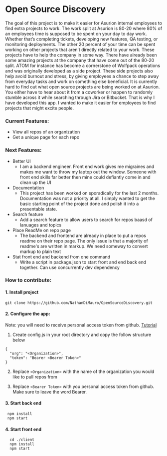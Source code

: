 # Open Source Discovery

The goal of this project is to make it easier for Asurion internal employees to find extra projects to work. The work split at Asurion is 80-20 where 80% of an employees time is supposed to be spent on your day to day work. Whether that’s completing tickets, developing new features, QA testing, or monitoring deployments. The other 20 percent of your time can be spent working on other projects that aren’t directly related to your work. These projects have to help the company in some way. There have already been some amazing projects at the company that have come out of the 80-20 split. ATOM for instance has become a cornerstone of Wolfpack operations and was originally developed as a side project. These side projects also help avoid burnout and stress, by giving employees a chance to step away from everyday tasks and work on something else beneficial. It is currently hard to find out what open source projects are being worked on at Asurion. You either have to hear about it from a coworker or happen to randomly stumble across it while searching through Jira or Bitbucket. That is why I have developed this app. I wanted to make it easier for employees to find projects that might excite people. 

### Current Features:
   * View all repos of an organization
   * Get a unique page for each repo

### Next Features:
   * Better UI
       * I am a backend engineer. Front end work gives me migraines and makes me want to throw my laptop out the window. Someone with front end skills far better then mine could defiantly come in and clean up the UI
   * Documentation
       * This project has been worked on sporadically for the last 2 months. Documentation was not a priority at all. I simply wanted to get the basic starting point of the project done and polish it into a presentable state. 
   * Search feature
      * Add a search feature to allow users to search for repos baasd of lanuages and topics
   * Place ReadMe on repo page
      * The backend and frontend are already in place to put a repos readme on their repo page. The only issue is that a majority of readme's are written in markup. We need someway to convert markup to plain text
   * Stat front end and backend from one command
      * Write a script in package.json to start front and end back end together. Can use concurrently dev dependency

### How to contribute:
   #### 1. Install project
    git clone https://github.com/NathanDiMauro/OpenSourceDiscovery.git
     
   #### 2. Configure the app:
   Note: you will need to receive personal access token from github. [Tutorial](https://docs.github.com/en/github/authenticating-to-github/keeping-your-account-and-data-secure/creating-a-personal-access-token)
   
   1. Create config.js in your root directory and copy the follow structure below
      
    {
      "org": "<Organization>",
      "token": "Bearer <Bearer Token>"
    }
     
   2. Replace `<Organization>` with the name of the organization you would like to pull repos from
     
   3. Replace `<Bearer Token>` with you personal access token from github. Make sure to leave the word Bearer.

   #### 3. Start back end
     npm install
     npm start 

   #### 4. Start front end
      cd ./client
      npm install
      npm start
